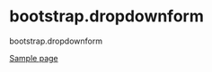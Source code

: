 bootstrap.dropdownform
======================

bootstrap.dropdownform

[Sample page](http://olegsmith.github.com/bootstrap.dropdownform/ "Bootstrap.dropdownform") 